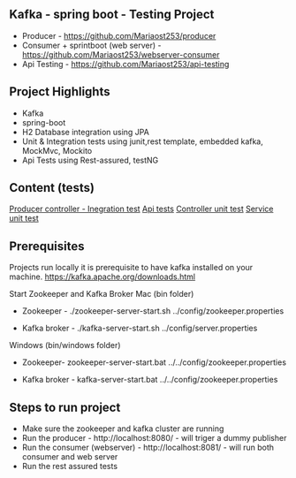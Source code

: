## Kafka - spring boot - Testing Project

* Producer - https://github.com/Mariaost253/producer
* Consumer + sprintboot (web server) - https://github.com/Mariaost253/webserver-consumer
* Api Testing - https://github.com/Mariaost253/api-testing

## Project Highlights
* Kafka 
* spring-boot
* H2 Database integration using JPA
* Unit & Integration tests using junit,rest template, embedded kafka, MockMvc, Mockito
* Api Tests using Rest-assured, testNG

## Content (tests)
[Producer controller - Inegration test](https://github.com/Mariaost253/producer/blob/master/src/test/java/com/home/project/IntegrationTest.java)
[Api tests](https://github.com/Mariaost253/api-testing/blob/master/src/test/java/testcases/ApiTests.java)
[Controller unit test](https://github.com/Mariaost253/webserver-consumer/blob/master/src/test/java/com/consumer/projectconsumer/wenServerTests/unit/ControllerUnitTest.java)
[Service unit test](https://github.com/Mariaost253/webserver-consumer/blob/master/src/test/java/com/consumer/projectconsumer/wenServerTests/unit/ServiceUnitTest.java)

## Prerequisites
Projects run locally it is prerequisite to have kafka installed on your machine.
https://kafka.apache.org/downloads.html

Start Zookeeper and Kafka Broker
Mac (bin folder)
* Zookeeper - 
./zookeeper-server-start.sh ../config/zookeeper.properties

* Kafka broker -
./kafka-server-start.sh ../config/server.properties

Windows (bin/windows folder)
* Zookeeper-
zookeeper-server-start.bat ../../config/zookeeper.properties

* Kafka broker -
kafka-server-start.bat ../../config/zookeeper.properties

## Steps to run project
* Make sure the zookeeper and kafka cluster are running 
* Run the producer - http://localhost:8080/ - will triger a dummy publisher
* Run the consumer (webserver) - http://localhost:8081/ - will run both consumer and web server
* Run the rest assured tests 
